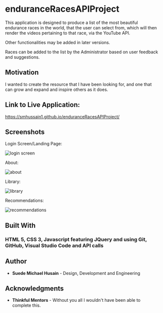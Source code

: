<!-- # enduranceRacesAPIProject

-->
# enduranceRacesAPIProject

This application is designed to produce a list of the most beautiful endurance races in the world, that the user can select from, which will then render the videos pertaining to that race, via the YouTube API. 

Other functionalities may be added in later versions.

Races can be added to the list by the Administrator based on user feedback and suggestions.

## Motivation

I wanted to create the resource that I have been looking for, and one that can grow and expand and inspire others as it does.

## Link to Live Application:

https://smhussain1.github.io/enduranceRacesAPIProject/

## Screenshots
Login Screen/Landing Page:

![login screen](screenshots/login.png)

About:

![about](screenshots/about.png)

Library:

![library](screenshots/library.png)

Recommendations:

![recommendations](screenshots/recommendations.png)


## Built With

### HTML 5, CSS 3, Javascript featuring JQuery and using Git, GitHub, Visual Studio Code and API calls


## Author

* **Suede Michael Husain** - Design, Development and Engineering


## Acknowledgments

* **Thinkful Mentors** - Without you all I wouldn't have been able to complete this.
